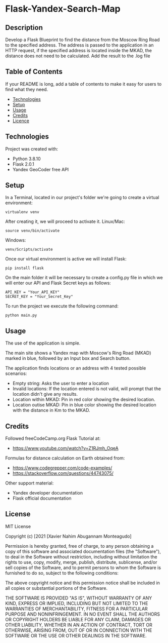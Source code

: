 # Flask-Yandex-Search-Map
## Description
Develop a Flask Blueprint to find the distance from the Moscow Ring Road to the specified address. The address is passed to the application in an HTTP request, if the specified address is located inside the MKAD, the distance does not need to be calculated. Add the result to the .log file

## Table of Contents
If your README is long, add a table of contents to make it easy for users to find what they need.
- [Technologies](#technologies)
- [Setup](#setup)
- [Usage](#usage)
- [Credits](#credits)
- [Licence](#license)

## Technologies
Project was created with:
* Python 3.8.10
* Flask 2.0.1
* Yandex GeoCoder free API

## Setup
In a Terminal, located in our project's folder we're going to create a virtual environment:
```
virtualenv venv
```
After creating it, we will proceed to activate it.
Linux/Mac:
```
source venv/bin/activate
```
Windows:
```
venv/Scripts/activate
```
Once our virtual environment is active we will install Flask:
```
pip install flask
```
On the main folder it will be necessary to create a config.py file in which we will enter our API and Flask Secret keys as follows:
```
API_KEY = "Your_API_KEY"
SECRET_KEY = "Your_Secret_Key"
```
To run the project we execute the following command:
```
python main.py
```

## Usage
The use of the application is simple.

The main site shows a Yandex map with Moscow's Ring Road (MKAD) marked in blue, followed by an Input box and Search button.

The application finds locations or an address with 4 tested possible scenarios:
* Empty string: Asks the user to enter a location
* Invalid locations: If the location entered is not valid, will prompt that the location didn't give any results.
* Location within MKAD: Pin in red color showing the desired location.
* Location outise MKAD: Pin in blue color showing the desired location with the distance in Km to the MKAD. 

## Credits
Followed freeCodeCamp.org Flask Tutorial at: 
* https://www.youtube.com/watch?v=Z1RJmh_OqeA

Formulas for distance calculation on Earth obtained from:
* https://www.codegrepper.com/code-examples/
* https://stackoverflow.com/questions/44743075/

Other support material:
* Yandex developer documentation
* Flask official documentation

## License
MIT License

Copyright (c) [2021 [Xavier Nahim Abugannam Monteagudo]

Permission is hereby granted, free of charge, to any person obtaining a copy
of this software and associated documentation files (the "Software"), to deal
in the Software without restriction, including without limitation the rights
to use, copy, modify, merge, publish, distribute, sublicense, and/or sell
copies of the Software, and to permit persons to whom the Software is
furnished to do so, subject to the following conditions:

The above copyright notice and this permission notice shall be included in all
copies or substantial portions of the Software.

THE SOFTWARE IS PROVIDED "AS IS", WITHOUT WARRANTY OF ANY KIND, EXPRESS OR
IMPLIED, INCLUDING BUT NOT LIMITED TO THE WARRANTIES OF MERCHANTABILITY,
FITNESS FOR A PARTICULAR PURPOSE AND NONINFRINGEMENT. IN NO EVENT SHALL THE
AUTHORS OR COPYRIGHT HOLDERS BE LIABLE FOR ANY CLAIM, DAMAGES OR OTHER
LIABILITY, WHETHER IN AN ACTION OF CONTRACT, TORT OR OTHERWISE, ARISING FROM,
OUT OF OR IN CONNECTION WITH THE SOFTWARE OR THE USE OR OTHER DEALINGS IN THE
SOFTWARE.
